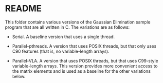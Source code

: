 
README
======

This folder contains various versions of the Gaussian Elimination sample program that are all
written in C. The variations are as follows:

+ Serial. A baseline version that uses a single thread.

+ Parallel-pthreads. A version that uses POSIX threads, but that only uses C90 features (that
  is, no variable-length arrays).
  
+ Parallel-VLA. A version that uses POSIX threads, but that uses C99-style variable-length
  arrays. This version provides more convenient access to the matrix elements and is used as a
  baseline for the other variations below.
  
